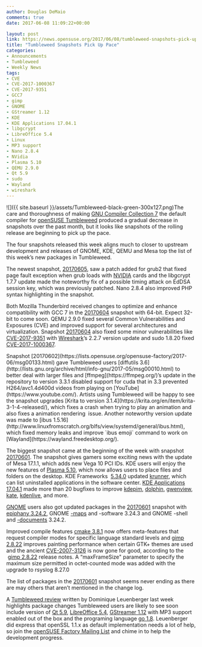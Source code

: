 ```yaml
---
author: Douglas DeMaio
comments: true
date: 2017-06-08 11:09:22+00:00

layout: post
link: https://news.opensuse.org/2017/06/08/tumbleweed-snapshots-pick-up-pace/
title: "Tumbleweed Snapshots Pick Up Pace"
categories:
- Announcements
- Tumbleweed
- Weekly News
tags:
- CVE
- CVE-2017-1000367
- CVE-2017-9351
- GCC7
- gimp
- GNOME
- GStreamer 1.12
- KDE
- KDE Applications 17.04.1
- libgcrypt
- LibreOffice 5.4
- Linux
- MP3 support
- Nano 2.8.4
- NVidia
- Plasma 5.10
- QEMU 2.9.0
- Qt 5.9
- sudo
- Wayland
- wireshark
---
```

![]({{ site.baseurl }}/assets/Tumbleweed-black-green-300x127.png)The care and thoroughness of making [GNU Compiler Collection 7](https://gcc.gnu.org/gcc-7/changes.html) the default compiler for [openSUSE Tumbleweed](https://en.opensuse.org/Portal:Tumbleweed) produced a gradual decrease in snapshots over the past month, but it looks like snapshots of the rolling release are beginning to pick up the pace.

The four snapshots released this week aligns much to closer to upstream development and releases of GNOME, KDE, QEMU and Mesa top the list of this week’s new packages in Tumbleweed.

The newest snapshot, [20170605](https://lists.opensuse.org/opensuse-factory/2017-06/msg00214.html), saw a patch added for grub2 that fixed page fault exception when grub loads with [NVIDIA](https://www.nvidia.com/) cards and the libgcrypt 1.7.7 update made the noteworthy fix of a possible timing attack on EdDSA session key, which was previously patched. Nano 2.8.4 also improved PHP syntax highlighting in the snapshot.

Both Mozilla Thunderbird received changes to optimize and enhance compatibility with GCC 7 in the [20170604](https://lists.opensuse.org/opensuse-factory/2017-06/msg00210.html) snapshot with 64-bit. Expect 32-bit to come soon. QEMU 2.9.0 fixed several Common Vulnerabilities and Exposures (CVE) and improved support for several architectures and virtualization. Snapshot [20170604](https://lists.opensuse.org/opensuse-factory/2017-06/msg00210.html) also fixed some minor vulnerabilities like [CVE-2017-9351](https://www.cvedetails.com/cve/CVE-2017-9351/) with [Wireshark](https://www.wireshark.org/)’s 2.2.7 version update and sudo 1.8.20 fixed [CVE-2017-1000367](https://cve.mitre.org/cgi-bin/cvename.cgi?name=CVE-2017-1000367).

<!-- more -->Snapshot [20170602](https://lists.opensuse.org/opensuse-factory/2017-06/msg00133.html) gave Tumbleweed users [diffutils 3.6](http://lists.gnu.org/archive/html/info-gnu/2017-05/msg00010.html) to better deal with larger files and [ffmpeg](https://ffmpeg.org/)’s update in the repository to version 3.3.1 disabled support for cuda that in 3.3 prevented H264/avc1.4d400d videos from playing on [YouTube](https://www.youtube.com/). Artists using Tumbleweed will be happy to see the snapshot upgrades [Krita to version 3.1.4](https://krita.org/en/item/krita-3-1-4-released/), which fixes a crash when trying to play an animation and also fixes a animation rendering  issue. Another noteworthy version update was made to [ibus 1.5.16](http://www.linuxfromscratch.org/blfs/view/systemd/general/ibus.html), which fixed memory leaks and improve `ibus emoji` command to work on [Wayland](https://wayland.freedesktop.org/).

The biggest snapshot came at the beginning of the week with snapshot [20170601](https://lists.opensuse.org/opensuse-factory/2017-06/msg00089.html). The snapshot gives gamers some exciting news with the update of Mesa 17.1.1, which adds new Vega 10 PCI IDs. KDE users will enjoy the new features of [Plasma 5.10](https://www.kde.org/announcements/plasma-5.10.0.php), which now allows users to place files and folders on the desktop. KDE Frameworks  [5.34.0](https://www.kde.org/announcements/kde-frameworks-5.34.0.php) updated [krunner](https://userbase.kde.org/Plasma/Krunner), which can list uninstalled applications in the software center. [KDE Applications 17.04.1](https://www.kde.org/announcements/announce-applications-17.04.0.php) made more than 20 bugfixes to improve [kdepim](https://community.kde.org/KDE_PIM), [dolphin](https://www.kde.org/applications/system/dolphin/), [gwenview](https://userbase.kde.org/Gwenview), [kate](https://www.kde.org/applications/utilities/kate/), [kdenlive](https://kdenlive.org/), and more.

[GNOME](https://www.gnome.org/) users also got updated packages in the [20170601](https://lists.opensuse.org/opensuse-factory/2017-06/msg00089.html) snapshot with [epiphany 3.24.2](https://github.com/GNOME/epiphany/releases), GNOME [-maps](https://wiki.gnome.org/action/show/Apps/Maps?action=show&redirect=Maps) and -software 3.24.3 and GNOME -shell and [-documents](https://github.com/GNOME/gnome-documents/releases) 3.24.2.

Improved compile features [cmake 3.8.1](https://cmake.org/cmake/help/v3.8/release/3.8.html) now offers meta-features that request compiler modes for specific language standard levels and [gimp 2.8.22](https://www.gimp.org/news/2017/05/11/gimp-2-8-22-released/) improves painting performance when certain GTK+ themes are used and the ancient [CVE-2007-3126](https://nvd.nist.gov/vuln/detail/CVE-2007-3126) is now gone for good, according to the  [gimp 2.8.22](https://www.gimp.org/news/2017/05/11/gimp-2-8-22-released/) release notes. A “maxFrameSize" parameter to specify the maximum size permitted in octet-counted mode was added with the upgrade to rsyslog 8.27.0

The list of packages in the [20170601](https://lists.opensuse.org/opensuse-factory/2017-06/msg00089.html) snapshot seems never ending as there are may others that aren’t mentioned in the change log.

A [Tumbleweed review](https://lists.opensuse.org/opensuse-factory/2017-06/msg00083.html) written by Dominique Leuenberger last week highlights package changes Tumbleweed users are likely to see soon include version of [Qt 5.9](https://wiki.qt.io/New_Features_in_Qt_5.9), [LibreOffice 5.4](https://wiki.documentfoundation.org/ReleaseNotes/5.4), [GStreamer 1.12](https://gstreamer.freedesktop.org/releases/1.12/) with MP3 support enabled out of the box and the programing language [go 1.8](https://golang.org/doc/go1.8). Leuenberger did express that openSSL 1.1.x as default implementation needs a lot of help, so join the [openSUSE Factory Mailing List](https://lists.opensuse.org/opensuse-factory/) and chime in to help the development progress.		
